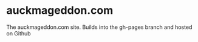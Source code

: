 auckmageddon.com
================

The auckmageddon.com site.  Builds into the gh-pages branch and hosted on Github
